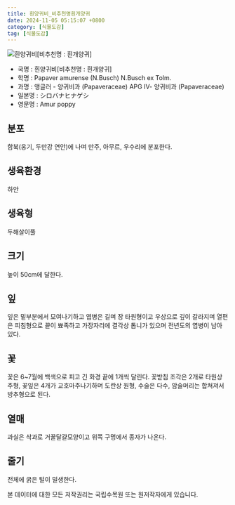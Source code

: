 ```yaml
---
title: 흰양귀비_비추천명흰개양귀
date: 2024-11-05 05:15:07 +0800
category: [식물도감]
tag: [식물도감]
---
```




![흰양귀비[비추천명 : 흰개양귀]](/fileUpload/plants/basic/Papaveraceae/Papaver/6832/6832_20160726174459190files_th2.jpg)
- 국명 : 흰양귀비[비추천명 : 흰개양귀]
- 학명 : Papaver amurense (N.Busch) N.Busch ex Tolm.
- 과명 : 앵글러 - 양귀비과 (Papaveraceae) APG Ⅳ- 양귀비과 (Papaveraceae)
- 일본명 : シロバナヒナゲシ
- 영문명 : Amur poppy


## 분포
함북(웅기, 두만강 연안)에 나며 만주, 아무르, 우수리에 분포한다.
## 생육환경
하안
## 생육형
두해살이풀
## 크기
높이 50cm에 달한다.
## 잎
잎은 밑부분에서 모여나기하고 엽병은 길며 장 타원형이고 우상으로 깊이 갈라지며 열편은 피침형으로 끝이 뾰족하고 가장자리에 결각상 톱니가 있으며 전년도의 엽병이 남아 있다.
## 꽃
꽃은 6~7월에 백색으로 피고 긴 화경 끝에 1개씩 달린다. 꽃받침 조각은 2개로 타원상 주형, 꽃잎은 4개가 교호마주나기하며 도란상 원형, 수술은 다수, 암술머리는 합쳐져서 방추형으로 된다.
## 열매
과실은 삭과로 거꿀달걀모양이고 위쪽 구멍에서 종자가 나온다.
## 줄기
전체에 굵은 털이 밀생한다.






본 데이터에 대한 모든 저작권리는 국립수목원 또는 원저작자에게 있습니다.
